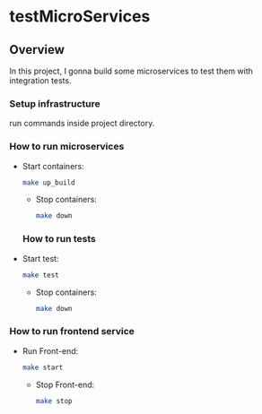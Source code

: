 # testMicroServices

## Overview
In this project, I gonna build some microservices to test them with integration tests.

### Setup infrastructure
run commands inside project directory.

### How to run microservices
- Start containers:

    ```bash
    make up_build
    ```
    
  - Stop containers:

    ```bash
    make down
    ```
  ### How to run tests
- Start test:

    ```bash
    make test
    ```
    
  - Stop containers:

    ```bash
    make down
    ```

### How to run frontend service 

- Run Front-end:

    ```bash
    make start
    ```
    
  - Stop Front-end:

    ```bash
    make stop
    ```
